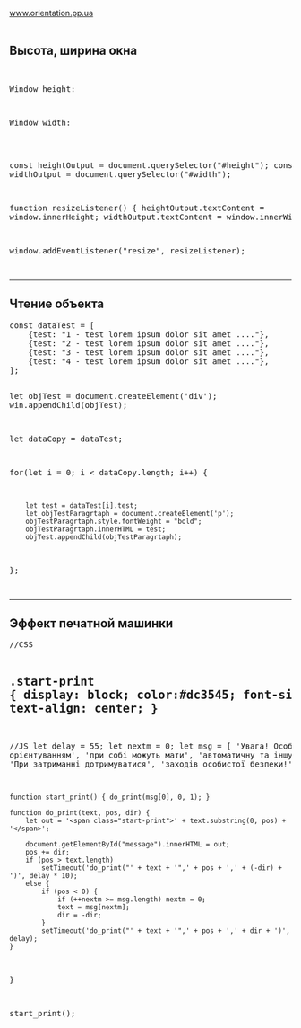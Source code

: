 <a href="https://dmitriy-1986.github.io/Orientation/">www.orientation.pp.ua</a>
<br><br>
<h2>Высота, ширина окна</h2>
<pre>

<p>Window height: <span id="height"></span></p>
<p>Window width: <span id="width"></span></p>
    
const heightOutput = document.querySelector("#height");
const widthOutput = document.querySelector("#width");

function resizeListener() {
        heightOutput.textContent = window.innerHeight;
        widthOutput.textContent = window.innerWidth;
}

window.addEventListener("resize", resizeListener);

</pre>

<hr>
<h2>Чтение объекта</h2>
<pre>
const dataTest = [
    {test: "1 - test lorem ipsum dolor sit amet ...."},
    {test: "2 - test lorem ipsum dolor sit amet ...."},
    {test: "3 - test lorem ipsum dolor sit amet ...."},
    {test: "4 - test lorem ipsum dolor sit amet ...."},
];

let objTest = document.createElement('div');
win.appendChild(objTest);

let dataCopy = dataTest;

for(let i = 0; i < dataCopy.length; i++) {

        let test = dataTest[i].test;
        let objTestParagrtaph = document.createElement('p');
        objTestParagrtaph.style.fontWeight = "bold";
        objTestParagrtaph.innerHTML = test;  
        objTest.appendChild(objTestParagrtaph);
        
};       
</pre>
<hr>
<h2>Эффект печатной машинки</h2>
<pre>
//CSS

.start-print {
        display: block;
        color:#dc3545; 
        font-size: 12px; 
        font-weight: bold;
        text-align: center;
}
------------------------
//JS
let delay = 55;
let nextm = 0;
let msg = [
    'Увага! Особи за орієнтуванням',
    'при собі можуть мати',
    'автоматичну та іншу зброю.',
    'При затриманні дотримуватися',
    'заходів особистої безпеки!'];

    function start_print() { do_print(msg[0], 0, 1); }

    function do_print(text, pos, dir) {
        let out = '<span class="start-print">' + text.substring(0, pos) + '</span>';

        document.getElementById("message").innerHTML = out;
        pos += dir;
        if (pos > text.length)
            setTimeout('do_print("' + text + '",' + pos + ',' + (-dir) + ')', delay * 10);
        else {
            if (pos < 0) {
                if (++nextm >= msg.length) nextm = 0;
                text = msg[nextm];
                dir = -dir;
            }
            setTimeout('do_print("' + text + '",' + pos + ',' + dir + ')', delay);
    }
}

start_print();
</pre>
